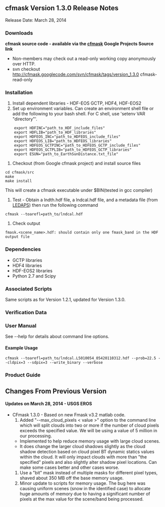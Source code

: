 ## cfmask Version 1.3.0 Release Notes ##
Release Date: March 28, 2014

### Downloads ###

**cfmask source code - available via the [cfmask](http://code.google.com/p/cfmask/source/checkout) Google Projects Source link**

  * Non-members may check out a read-only working copy anonymously over HTTP.
  * svn checkout http://cfmask.googlecode.com/svn/cfmask/tags/version_1.3.0 cfmask-read-only

### Installation ###
  1. Install dependent libraries - HDF-EOS GCTP, HDF4, HDF-EOS2
  1. Set up environment variables.  Can create an environment shell file or add the following to your bash shell.  For C shell, use 'setenv VAR "directory"'.
```
    export HDFINC="path_to_HDF_include_files"
    export HDFLIB="path_to_HDF_libraries"
    export HDFEOS_INC="path_to_HDFEOS_include_files"
    export HDFEOS_LIB="path_to_HDFEOS_libraries"
    export HDFEOS_GCTPINC="path_to_HDFEOS_GCTP_include_files"
    export HDFEOS_GCTPLIB="path_to_HDFEOS_GCTP_libraries"
    export ESUN="path_to_EarthSunDistance.txt_file"
```
  1. Checkout (from Google cfmask project) and install source files
```
cd cfmask/src
make
make install
```
This will create a cfmask executable under $BIN(tested in gcc  compiler)

  1. Test - Obtain a lndth.hdf file, a lndcal.hdf file, and a metadata file (from [LEDAPS](https://code.google.com/p/ledaps/)) then run the following command
```
cfmask --toarefl=path_to/lndcal.hdf
```
  1. Check output
```
fmask.<scene_name>.hdf: should contain only one fmask_band in the HDF output file
```

### Dependencies ###
  * GCTP libraries
  * HDF4 libraries
  * HDF-EOS2 libraries
  * Python 2.7 and Scipy

### Associated Scripts ###
Same scripts as for Version 1.2.1, updated for Version 1.3.0.

### Verification Data ###

### User Manual ###
See --help for details about command line options.

#### Example Usage ####
```
cfmask --toarefl=path_to/lndcal.L5010054_05420110312.hdf --prob=22.5 --cldpix=3 --sdpix=3 --write_binary --verbose
```

### Product Guide ###


## Changes From Previous Version ##
#### Updates on March 28, 2014 - USGS EROS ####

  * CFmask 1.3.0 - Based on new Fmask v3.2 matlab code.
    1. Added "--max\_cloud\_pixels < value >" option to the command line which will split clouds into two or more if the number of cloud pixels exceeds the specified value.  We will be using a value of 5 million in our processing.
      * Implemented to help reduce memory usage with large cloud scenes.
      * It does change the larger cloud shadows slightly as the cloud shadow detection based on cloud pixel BT dynamic statics values within the cloud.  It will only impact clouds with more than "the specified" pixels and also slightly alter shadow pixel locations.  Can make some cases better and other cases worse.
    1. Use a "bit" mask instead of multiple masks for different pixel types, shaved about 350 MB off the base memory usage.
    1. Minor update to scripts for memory usage.  The bug here was causing uniform scenes (snow in the identified case) to allocate huge amounts of memory due to having a significant number of pixels at the max value for the scene/band being processed.